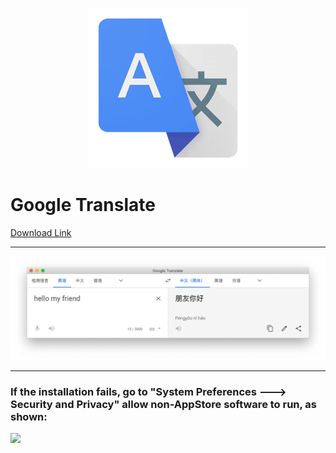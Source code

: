 <p align="center">
<img src ="https://raw.githubusercontent.com/CocoaDebug/GoogleTranslate/master/logo.png"/>
</p>

Google Translate
================

[Download Link](https://raw.githubusercontent.com/CocoaDebug/GoogleTranslate/master/Google%20Translate.app.zip)

---

![](https://raw.githubusercontent.com/CocoaDebug/GoogleTranslate/master/image3.png)

---

### If the installation fails, go to "System Preferences ---> Security and Privacy" allow non-AppStore software to run, as shown:

![](https://raw.githubusercontent.com/CocoaDebug/GoogleTranslate/master/image2.png)